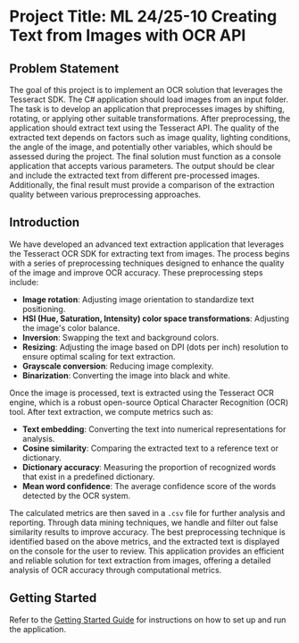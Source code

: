# Project Title: ML 24/25-10 Creating Text from Images with OCR API

## Problem Statement
The goal of this project is to implement an OCR solution that leverages the Tesseract SDK. The C# application should load images from an input folder. The task is to develop an application that preprocesses images by shifting, rotating, or applying other suitable transformations. After preprocessing, the application should extract text using the Tesseract API. The quality of the extracted text depends on factors such as image quality, lighting conditions, the angle of the image, and potentially other variables, which should be assessed during the project. The final solution must function as a console application that accepts various parameters. The output should be clear and include the extracted text from different pre-processed images. Additionally, the final result must provide a comparison of the extraction quality between various preprocessing approaches.

## Introduction
We have developed an advanced text extraction application that leverages the Tesseract OCR SDK for extracting text from images. The process begins with a series of preprocessing techniques designed to enhance the quality of the image and improve OCR accuracy. These preprocessing steps include:

- **Image rotation**: Adjusting image orientation to standardize text positioning.
- **HSI (Hue, Saturation, Intensity) color space transformations**: Adjusting the image's color balance.
- **Inversion**: Swapping the text and background colors.
- **Resizing**: Adjusting the image based on DPI (dots per inch) resolution to ensure optimal scaling for text extraction.
- **Grayscale conversion**: Reducing image complexity.
- **Binarization**: Converting the image into black and white.

Once the image is processed, text is extracted using the Tesseract OCR engine, which is a robust open-source Optical Character Recognition (OCR) tool. After text extraction, we compute metrics such as:

- **Text embedding**: Converting the text into numerical representations for analysis.
- **Cosine similarity**: Comparing the extracted text to a reference text or dictionary.
- **Dictionary accuracy**: Measuring the proportion of recognized words that exist in a predefined dictionary.
- **Mean word confidence**: The average confidence score of the words detected by the OCR system.

The calculated metrics are then saved in a `.csv` file for further analysis and reporting. Through data mining techniques, we handle and filter out false similarity results to improve accuracy. The best preprocessing technique is identified based on the above metrics, and the extracted text is displayed on the console for the user to review. This application provides an efficient and reliable solution for text extraction from images, offering a detailed analysis of OCR accuracy through computational metrics.

## Getting Started
Refer to the [Getting Started Guide](/Documentation/document_md/getting_started.md) for instructions on how to set up and run the application.
